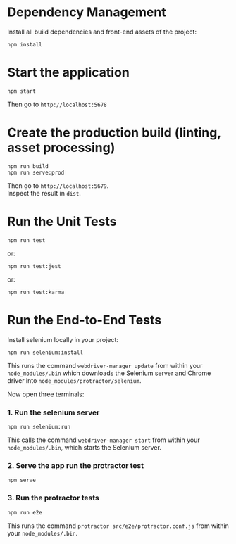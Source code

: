 # Dependency Management

Install all build dependencies and front-end assets of the project:

    npm install

# Start the application

    npm start
    
Then go to `http://localhost:5678`

# Create the production build (linting, asset processing)

    npm run build
    npm run serve:prod
    
Then go to `http://localhost:5679`.  
Inspect the result in `dist`.
    
# Run the Unit Tests

    npm run test

or:

    npm run test:jest
    
or:

    npm run test:karma


# Run the End-to-End Tests

Install selenium locally in your project:

	npm run selenium:install
	
This runs the command `webdriver-manager update` from within your `node_modules/.bin` which downloads the Selenium server and Chrome driver into `node_modules/protractor/selenium`.

Now open three terminals:


### 1. Run the selenium server

	npm run selenium:run 
	
This calls the command `webdriver-manager start` from within your `node_modules/.bin`, which starts the Selenium server.


### 2. Serve the app run the protractor test

	npm serve
	

### 3. Run the protractor tests

	npm run e2e
	
This  runs the command `protractor src/e2e/protractor.conf.js` from within your `node_modules/.bin`.
